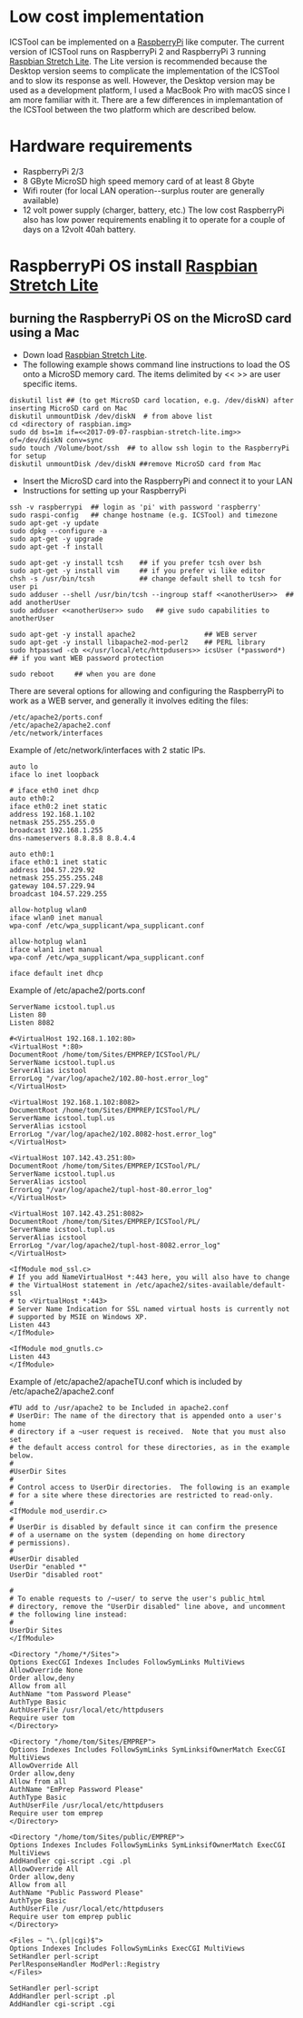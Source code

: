 Low cost implementation
======
ICSTool can be implemented on a [RaspberryPi](https://www.raspberrypi.org) like computer.  The current version of ICSTool runs on RaspberryPi 2 and RaspberryPi 3 running [Raspbian Stretch Lite](https://www.raspberrypi.org/downloads/raspbian/). The Lite version is recommended because the Desktop version seems to complicate the implementation of the ICSTool and to slow its response as well.  However, the Desktop version may be used as a development platform, I used a MacBook Pro with macOS since I am more familiar with it.  There are a few differences in implemantation of the ICSTool between the two platform which are described below.
# Hardware requirements
* RaspberryPi 2/3
* 8 GByte MicroSD high speed memory card of at least 8 Gbyte 
* Wifi router (for local LAN operation--surplus router are generally available)
* 12 volt power supply (charger, battery, etc.)
The low cost RaspberryPi also has low power requirements enabling it to operate for a couple of days on a 12volt 40ah battery. 
# RaspberryPi OS install [Raspbian Stretch Lite](https://www.raspberrypi.org/downloads/raspbian/) 

## burning the RaspberryPi OS on the MicroSD card using a Mac
* Down load [Raspbian Stretch Lite](https://www.raspberrypi.org/downloads/raspbian/).
* The following example shows command line instructions to load the OS onto a MicroSD memory card. The items delimited by << >> are user specific items.
```
diskutil list ## (to get MicroSD card location, e.g. /dev/diskN) after inserting MicroSD card on Mac
diskutil unmountDisk /dev/diskN  # from above list
cd <directory of raspbian.img>
sudo dd bs=1m if=<<2017-09-07-raspbian-stretch-lite.img>> of=/dev/diskN conv=sync
sudo touch /Volume/boot/ssh  ## to allow ssh login to the RaspberryPi for setup
diskutil unmountDisk /dev/diskN ##remove MicroSD card from Mac
```
* Insert the MicroSD card into the RaspberryPi and connect it to your LAN
* Instructions for setting up your RaspberryPi
```
ssh -v raspberrypi  ## login as 'pi' with password 'raspberry'
sudo raspi-config   ## change hostname (e.g. ICSTool) and timezone
sudo apt-get -y update
sudo dpkg --configure -a
sudo apt-get -y upgrade
sudo apt-get -f install

sudo apt-get -y install tcsh    ## if you prefer tcsh over bsh
sudo apt-get -y install vim     ## if you prefer vi like editor
chsh -s /usr/bin/tcsh           ## change default shell to tcsh for user pi
sudo adduser --shell /usr/bin/tcsh --ingroup staff <<anotherUser>>  ## add anotherUser
sudo adduser <<anotherUser>> sudo   ## give sudo capabilities to anotherUser

sudo apt-get -y install apache2                 ## WEB server
sudo apt-get -y install libapache2-mod-perl2    ## PERL library
sudo htpasswd -cb <</usr/local/etc/httpdusers>> icsUser (*password*)    ## if you want WEB password protection

sudo reboot     ## when you are done
```
There are several options for allowing and configuring the RaspberryPi to work as a WEB server,
and generally it involves editing the files:
```
/etc/apache2/ports.conf
/etc/apache2/apache2.conf
/etc/network/interfaces
```
Example of /etc/network/interfaces with 2 static IPs.

```
auto lo
iface lo inet loopback

# iface eth0 inet dhcp
auto eth0:2
iface eth0:2 inet static
address 192.168.1.102
netmask 255.255.255.0
broadcast 192.168.1.255
dns-nameservers 8.8.8.8 8.8.4.4

auto eth0:1
iface eth0:1 inet static
address 104.57.229.92
netmask 255.255.255.248
gateway 104.57.229.94
broadcast 104.57.229.255

allow-hotplug wlan0
iface wlan0 inet manual
wpa-conf /etc/wpa_supplicant/wpa_supplicant.conf

allow-hotplug wlan1
iface wlan1 inet manual
wpa-conf /etc/wpa_supplicant/wpa_supplicant.conf

iface default inet dhcp

```
Example of /etc/apache2/ports.conf
```
ServerName icstool.tupl.us
Listen 80
Listen 8082

#<VirtualHost 192.168.1.102:80>
<VirtualHost *:80>
DocumentRoot /home/tom/Sites/EMPREP/ICSTool/PL/
ServerName icstool.tupl.us
ServerAlias icstool 
ErrorLog "/var/log/apache2/102.80-host.error_log"
</VirtualHost>

<VirtualHost 192.168.1.102:8082>
DocumentRoot /home/tom/Sites/EMPREP/ICSTool/PL/
ServerName icstool.tupl.us
ServerAlias icstool
ErrorLog "/var/log/apache2/102.8082-host.error_log"
</VirtualHost>

<VirtualHost 107.142.43.251:80>
DocumentRoot /home/tom/Sites/EMPREP/ICSTool/PL/
ServerName icstool.tupl.us
ServerAlias icstool
ErrorLog "/var/log/apache2/tupl-host-80.error_log"
</VirtualHost>

<VirtualHost 107.142.43.251:8082>
DocumentRoot /home/tom/Sites/EMPREP/ICSTool/PL/
ServerName icstool.tupl.us
ServerAlias icstool
ErrorLog "/var/log/apache2/tupl-host-8082.error_log"
</VirtualHost>

<IfModule mod_ssl.c>
# If you add NameVirtualHost *:443 here, you will also have to change
# the VirtualHost statement in /etc/apache2/sites-available/default-ssl
# to <VirtualHost *:443>
# Server Name Indication for SSL named virtual hosts is currently not
# supported by MSIE on Windows XP.
Listen 443
</IfModule>

<IfModule mod_gnutls.c>
Listen 443
</IfModule>
```
Example of /etc/apache2/apacheTU.conf which is included by /etc/apache2/apache2.conf
```
#TU add to /usr/apache2 to be Included in apache2.conf
# UserDir: The name of the directory that is appended onto a user's home
# directory if a ~user request is received.  Note that you must also set
# the default access control for these directories, as in the example below.
#
#UserDir Sites
#
# Control access to UserDir directories.  The following is an example
# for a site where these directories are restricted to read-only.
#
<IfModule mod_userdir.c>
#
# UserDir is disabled by default since it can confirm the presence
# of a username on the system (depending on home directory
# permissions).
#
#UserDir disabled
UserDir "enabled *"
UserDir "disabled root"

#
# To enable requests to /~user/ to serve the user's public_html
# directory, remove the "UserDir disabled" line above, and uncomment
# the following line instead:
#
UserDir Sites
</IfModule>

<Directory "/home/*/Sites">
Options ExecCGI Indexes Includes FollowSymLinks MultiViews
AllowOverride None
Order allow,deny
Allow from all
AuthName "tom Password Please"
AuthType Basic
AuthUserFile /usr/local/etc/httpdusers
Require user tom
</Directory>

<Directory "/home/tom/Sites/EMPREP">
Options Indexes Includes FollowSymLinks SymLinksifOwnerMatch ExecCGI MultiViews
AllowOverride All
Order allow,deny
Allow from all
AuthName "EmPrep Password Please"
AuthType Basic
AuthUserFile /usr/local/etc/httpdusers
Require user tom emprep
</Directory>

<Directory "/home/tom/Sites/public/EMPREP">
Options Indexes Includes FollowSymLinks SymLinksifOwnerMatch ExecCGI MultiViews
AddHandler cgi-script .cgi .pl
AllowOverride All
Order allow,deny
Allow from all
AuthName "Public Password Please"
AuthType Basic
AuthUserFile /usr/local/etc/httpdusers
Require user tom emprep public
</Directory>

<Files ~ "\.(pl|cgi)$">
Options Indexes Includes FollowSymLinks ExecCGI MultiViews
SetHandler perl-script
PerlResponseHandler ModPerl::Registry
</Files>

SetHandler perl-script
AddHandler perl-script .pl
AddHandler cgi-script .cgi

```

